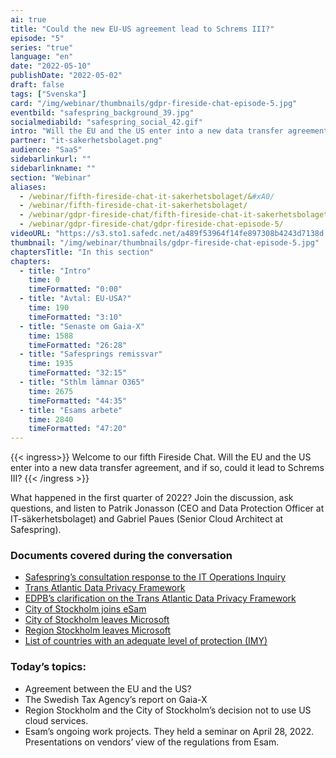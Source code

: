 ```yaml
---
ai: true
title: "Could the new EU-US agreement lead to Schrems III?"
episode: "5"
series: "true"
language: "en"
date: "2022-05-10"
publishDate: "2022-05-02"
draft: false
tags: ["Svenska"]
card: "/img/webinar/thumbnails/gdpr-fireside-chat-episode-5.jpg"
eventbild: "safespring_background_39.jpg"
socialmediabild: "safespring_social_42.gif"
intro: "Will the EU and the US enter into a new data transfer agreement, and if so, could that lead to Schrems III?"
partner: "it-sakerhetsbolaget.png"
audience: "SaaS"
sidebarlinkurl: ""
sidebarlinkname: ""
section: "Webinar"
aliases:
  - /webinar/fifth-fireside-chat-it-sakerhetsbolaget/&#xA0/
  - /webinar/fifth-fireside-chat-it-sakerhetsbolaget/
  - /webinar/gdpr-fireside-chat/fifth-fireside-chat-it-sakerhetsbolaget/
  - /webinar/gdpr-fireside-chat/gdpr-fireside-chat-episode-5/
videoURL: "https://s3.sto1.safedc.net/a489f53964f14fe897308b4243d7138d:processedvideos/gdpr-fireside-chat-episode-5/master.m3u8"
thumbnail: "/img/webinar/thumbnails/gdpr-fireside-chat-episode-5.jpg"
chaptersTitle: "In this section"
chapters:
  - title: "Intro"
    time: 0
    timeFormatted: "0:00"
  - title: "Avtal: EU-USA?"
    time: 190
    timeFormatted: "3:10"
  - title: "Senaste om Gaia-X"
    time: 1588
    timeFormatted: "26:28"
  - title: "Safesprings remissvar"
    time: 1935
    timeFormatted: "32:15"
  - title: "Sthlm lämnar O365"
    time: 2675
    timeFormatted: "44:35"
  - title: "Esams arbete"
    time: 2840
    timeFormatted: "47:20"
---
```

{{< ingress>}}
Welcome to our fifth Fireside Chat. Will the EU and the US enter into a new data transfer agreement, and if so, could it lead to Schrems III?
{{< /ingress >}}

What happened in the first quarter of 2022? Join the discussion, ask questions, and listen to Patrik Jonasson (CEO and Data Protection Officer at IT-säkerhetsbolaget) and Gabriel Paues (Senior Cloud Architect at Safespring).

### Documents covered during the conversation

- [Safespring’s consultation response to the IT Operations Inquiry](/blogg/remissvar-it-driftsutredningen/)
- [Trans Atlantic Data Privacy Framework](https://next.safespring.com/s/L5ssXCHtGAjKFYs)
- [EDPB’s clarification on the Trans Atlantic Data Privacy Framework](https://edpb.europa.eu/our-work-tools/our-documents/statements/statement-012022-announcement-agreement-principle-new-trans_en)
- [City of Stockholm joins eSam](https://www.esamverka.se/aktuellt/nyheter/nyheter/2022-02-25-stockholms-stad-ansluter-till-arbetet-med-digital-samarbetsplattform.html#)
- [City of Stockholm leaves Microsoft](/publications/stockholm-stad_underlag-for-inriktningsbeslut.pdf)
- [Region Stockholm leaves Microsoft](/publications/nulagesbeskrivning-ms-teams-ur-ett-integritetsskyddsperspektiv.pdf)
- [List of countries with an adequate level of protection (IMY)](https://www.esamverka.se/aktuellt/nyheter/nyheter/2022-02-25-stockholms-stad-ansluter-till-arbetet-med-digital-samarbetsplattform.html#)

### Today’s topics:

- Agreement between the EU and the US?
- The Swedish Tax Agency’s report on Gaia-X
- Region Stockholm and the City of Stockholm’s decision not to use US cloud services.
- Esam’s ongoing work projects. They held a seminar on April 28, 2022. Presentations on vendors’ view of the regulations from Esam.